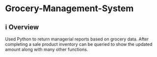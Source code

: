 # Grocery-Management-System

## ℹ️ Overview
Used Python to return managerial reports based on grocery data. After completing a sale product inventory can be queried to show the updated amount along with many other functions. 

